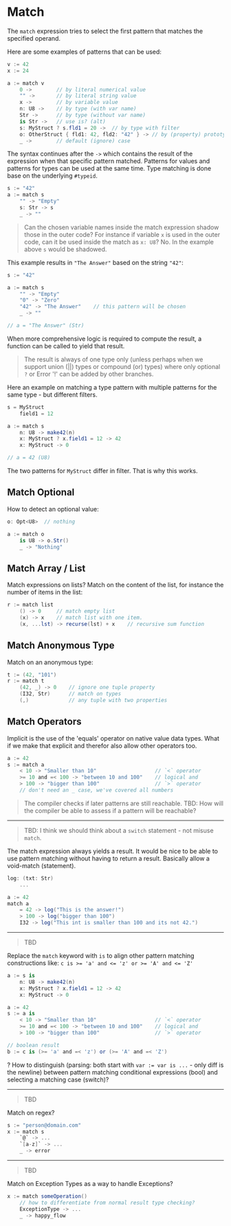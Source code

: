 # Match

The `match` expression tries to select the first pattern that matches the specified operand.

Here are some examples of patterns that can be used:

```C#
v := 42
x := 24

a := match v
    0 ->        // by literal numerical value
    "" ->       // by literal string value
    x ->        // by variable value
    n: U8 ->    // by type (with var name)
    Str ->      // by type (without var name)
    is Str ->   // use is? (alt)
    s: MyStruct ? s.fld1 = 20 ->  // by type with filter
    o: OtherStruct { fld1: 42, fld2: "42" } -> // by (property) prototype
    _ ->        // default (ignore) case
```

The syntax continues after the `->` which contains the result of the expression when that specific pattern matched.
Patterns for values and patterns for types can be used at the same time. Type matching is done base on the underlying `#typeid`.


```csharp
s := "42"
a := match s
    "" -> "Empty"
    s: Str -> s
    _ -> ""
```

> Can the chosen variable names inside the match expression shadow those in the outer code? For instance if variable `x` is used in the outer code, can it be used inside the match as `x: U8`? No. In the example above `s` would be shadowed.

This example results in `"The Answer"` based on the string `"42"`:

```C#
s := "42"

a := match s
    "" -> "Empty"
    "0" -> "Zero"
    "42" -> "The Answer"    // this pattern will be chosen
    _ -> ""

// a = "The Answer" (Str)
```

When more comprehensive logic is required to compute the result, a function can be called to yield that result.

> The result is always of one type only (unless perhaps when we support union (||) types or compound (or) types) where only optional `?` or Error '!' can be added by other branches.

Here an example on matching a type pattern with multiple patterns for the same type - but different filters.

```C#
s = MyStruct
    field1 = 12

a := match s
    n: U8 -> make42(n)
    x: MyStruct ? x.field1 = 12 -> 42
    x: MyStruct -> 0

// a = 42 (U8)
```

The two patterns for `MyStruct` differ in filter. That is why this works.

## Match Optional

How to detect an optional value:

```csharp
o: Opt<U8>  // nothing

a := match o
    is U8 -> o.Str()
    _ -> "Nothing"
```

## Match Array / List

Match expressions on lists? Match on the content of the list, for instance the number of items in the list:

```csharp
r := match list
    () -> 0     // match empty list
    (x) -> x    // match list with one item.
    (x, ...lst) -> recurse(lst) + x    // recursive sum function
```

## Match Anonymous Type

Match on an anonymous type:

```csharp
t := (42, "101")
r := match t
    (42, _) -> 0    // ignore one tuple property
    (I32, Str)      // match on types
    (,)             // any tuple with two properties
```

## Match Operators

Implicit is the use of the 'equals' operator on native value data types.
What if we make that explicit and therefor also allow other operators too.

```csharp
a := 42
s := match a
    < 10 -> "Smaller than 10"                   // `<` operator
    >= 10 and =< 100 -> "between 10 and 100"    // logical and
    > 100 -> "bigger than 100"                  // `>` operator
    // don't need an _ case, we've covered all numbers
```

> The compiler checks if later patterns are still reachable.
> TBD: How will the compiler be able to assess if a pattern will be reachable?

---

> TBD: I think we should think about a `switch` statement - not misuse `match`.

The match expression always yields a result. It would be nice to be able to use pattern matching without having to return a result. Basically allow a void-match (statement).

```csharp
log: (txt: Str)
    ...

a := 42
match a
    = 42 -> log("This is the answer!")
    > 100 -> log("bigger than 100")
    I32 -> log("This int is smaller than 100 and its not 42.")
```

---

> TBD

Replace the `match` keyword with `is` to align other pattern matching constructions like: `c is >= 'a' and <= 'z' or >= 'A' and <= 'Z'`

```C#
a := s is
    n: U8 -> make42(n)
    x: MyStruct ? x.field1 = 12 -> 42
    x: MyStruct -> 0

a := 42
s := a is
    < 10 -> "Smaller than 10"                   // `<` operator
    >= 10 and =< 100 -> "between 10 and 100"    // logical and
    > 100 -> "bigger than 100"                  // `>` operator

// boolean result
b := c is (>= 'a' and =< 'z') or (>= 'A' and =< 'Z')
```

? How to distinguish (parsing: both start with `var := var is ...` - only diff is the newline) between pattern matching conditional expressions (bool) and selecting a matching case (switch)?

---

> TBD

Match on regex?

```csharp
s := "person@domain.com"
x := match s
    `@` -> ...
    `[a-z]` -> ...
    _ -> error
```

---

> TBD

Match on Exception Types as a way to handle Exceptions?

```csharp
x := match someOperation()
    // how to differentiate from normal result type checking?
    ExceptionType -> ...
    _ -> happy_flow
```
